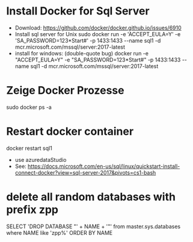 # Install Docker for Sql Server
- Download: 
https://github.com/docker/docker.github.io/issues/6910
- Install sql server for Unix
sudo docker run -e 'ACCEPT_EULA=Y' -e 'SA_PASSWORD=123*Start#' -p 1433:1433 --name sql1 -d mcr.microsoft.com/mssql/server:2017-latest
- install for windows: (double-quote bug)
docker run -e "ACCEPT_EULA=Y" -e "SA_PASSWORD=123*Start#" -p 1433:1433 --name sql1 -d mcr.microsoft.com/mssql/server:2017-latest
# Zeige Docker Prozesse
sudo docker ps -a
# Restart docker container
docker restart sql1
- use azuredataStudio
- See:
https://docs.microsoft.com/en-us/sql/linux/quickstart-install-connect-docker?view=sql-server-2017&pivots=cs1-bash

# delete all random databases with prefix zpp
SELECT 'DROP DATABASE "' + NAME + '"' from master.sys.databases
where NAME like 'zpp%'
ORDER BY NAME